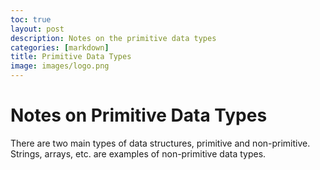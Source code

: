 ```yaml
---
toc: true
layout: post
description: Notes on the primitive data types
categories: [markdown]
title: Primitive Data Types
image: images/logo.png
---
```


# Notes on Primitive Data Types

There are two main types of data structures, primitive and non-primitive.
Strings, arrays, etc. are examples of non-primitive data types.